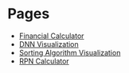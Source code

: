 # Pages

- [Financial Calculator](fincalc-mark4.html)
- [DNN Visualization](dnn-iris-mark3.html)
- [Sorting Algorithm Visualization](sort.html)
- [RPN Calculator](rpncalc.html)
